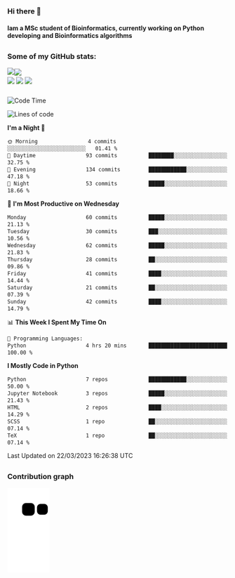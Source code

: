 ### Hi there 👋
#### Iam a MSc student of Bioinformatics, currently working on Python developing and Bioinformatics algorithms

##
### Some of my GitHub stats:

<div>
  <a href="https://github.com/AdrianoSilva19/AdrianoSilva19">
    <img heigth="180" align="left" src="https://github-readme-stats.vercel.app/api?username=AdrianoSilva19&count_private=true&include_all_comits=true&show_icons=true&theme=dracula" />
    <img heigth="180" align="center" src="https://github-readme-stats.vercel.app/api/top-langs/?username=AdrianoSilva19&langs_count=3&theme=dracula" />
  </a>
</div>

<div style="display:inline_block">
  <img align="center" heigth="30" width="30" src="https://cdn.jsdelivr.net/gh/devicons/devicon/icons/python/python-plain.svg" />
  <img align="center" heigth="30" width="30" src="https://cdn.jsdelivr.net/gh/devicons/devicon/icons/r/r-original.svg" />
  <img align="center" heigth="35" width="35" src="https://cdn.jsdelivr.net/gh/devicons/devicon/icons/neo4j/neo4j-original.svg" />
</div>

##

<!--START_SECTION:waka-->
![Code Time](http://img.shields.io/badge/Code%20Time-172%20hrs%2017%20mins-blue)

![Lines of code](https://img.shields.io/badge/From%20Hello%20World%20I%27ve%20Written-2.2%20million%20lines%20of%20code-blue)

**I'm a Night 🦉** 

```text
🌞 Morning                4 commits           ░░░░░░░░░░░░░░░░░░░░░░░░░   01.41 % 
🌆 Daytime                93 commits          ████████░░░░░░░░░░░░░░░░░   32.75 % 
🌃 Evening                134 commits         ████████████░░░░░░░░░░░░░   47.18 % 
🌙 Night                  53 commits          █████░░░░░░░░░░░░░░░░░░░░   18.66 % 
```
📅 **I'm Most Productive on Wednesday** 

```text
Monday                   60 commits          █████░░░░░░░░░░░░░░░░░░░░   21.13 % 
Tuesday                  30 commits          ███░░░░░░░░░░░░░░░░░░░░░░   10.56 % 
Wednesday                62 commits          █████░░░░░░░░░░░░░░░░░░░░   21.83 % 
Thursday                 28 commits          ██░░░░░░░░░░░░░░░░░░░░░░░   09.86 % 
Friday                   41 commits          ████░░░░░░░░░░░░░░░░░░░░░   14.44 % 
Saturday                 21 commits          ██░░░░░░░░░░░░░░░░░░░░░░░   07.39 % 
Sunday                   42 commits          ████░░░░░░░░░░░░░░░░░░░░░   14.79 % 
```


📊 **This Week I Spent My Time On** 

```text
💬 Programming Languages: 
Python                   4 hrs 20 mins       █████████████████████████   100.00 % 
```

**I Mostly Code in Python** 

```text
Python                   7 repos             ████████████░░░░░░░░░░░░░   50.00 % 
Jupyter Notebook         3 repos             █████░░░░░░░░░░░░░░░░░░░░   21.43 % 
HTML                     2 repos             ████░░░░░░░░░░░░░░░░░░░░░   14.29 % 
SCSS                     1 repo              ██░░░░░░░░░░░░░░░░░░░░░░░   07.14 % 
TeX                      1 repo              ██░░░░░░░░░░░░░░░░░░░░░░░   07.14 % 
```




 Last Updated on 22/03/2023 16:26:38 UTC
<!--END_SECTION:waka-->

##

### Contribution graph

![snake svg](https://github.com/AdrianoSilva19/AdrianoSilva19/blob/output/github-contribution-grid-snake.svg)







<!--

Here are some ideas to get you started:

- 🔭 I’m currently working on ...
- 🌱 I’m currently learning ...
- 👯 I’m looking to collaborate on ...
- 🤔 I’m looking for help with ...
- 💬 Ask me about ...
- 📫 How to reach me: ...
- 😄 Pronouns: ...
- ⚡ Fun fact: ...
-->

